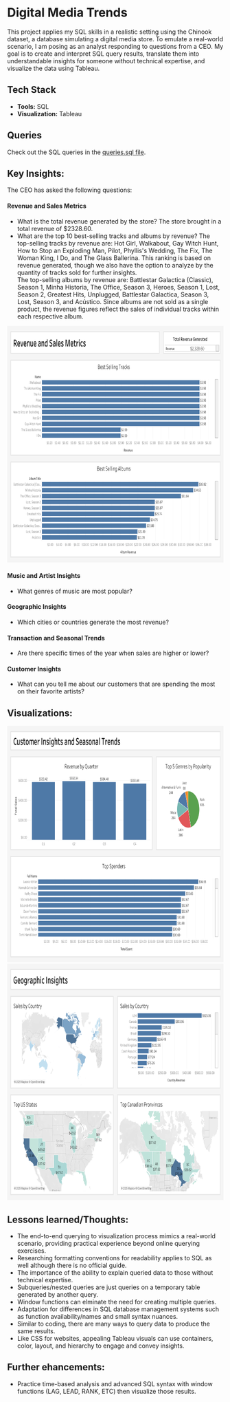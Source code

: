 # Digital Media Trends

This project applies my SQL skills in a realistic setting using the Chinook dataset, a database simulating a digital media store. To emulate a real-world scenario, I am posing as an analyst responding to questions from a CEO. My goal is to create and interpret SQL query results, translate them into understandable insights for someone without technical expertise, and visualize the data using Tableau.

## Tech Stack
- **Tools:** SQL
- **Visualization:** Tableau

## Queries
Check out the SQL queries in the [queries.sql file](https://github.com/jerrybach98/sql-digital-media-trends/blob/main/queries.sql).

## Key Insights:
The CEO has asked the following questions:
#### Revenue and Sales Metrics
- What is the total revenue generated by the store?
The store brought in a total revenue of $2328.60. 
- What are the top 10 best-selling tracks and albums by revenue?
The top-selling tracks by revenue are: Hot Girl, Walkabout, Gay Witch Hunt, How to Stop an Exploding Man, Pilot, Phyllis's Wedding, The Fix, The Woman King, I Do, and The Glass Ballerina. This ranking is based on revenue generated, though we also have the option to analyze by the quantity of tracks sold for further insights. <br />
The top-selling albums by revenue are: Battlestar Galactica (Classic), Season 1, Minha Historia, The Office, Season 3, Heroes, Season 1, Lost, Season 2, Greatest Hits, Unplugged, Battlestar Galactica, Season 3, Lost, Season 3, and Acústico. Since albums are not sold as a single product, the revenue figures reflect the sales of individual tracks within each respective album.

<img src="visualizations/revenue_and_sales.png" alt="revenue and sales visualization" width=auto height="550px"/><br>

#### Music and Artist Insights
- What genres of music are most popular?

#### Geographic Insights
- Which cities or countries generate the most revenue?

#### Transaction and Seasonal Trends
- Are there specific times of the year when sales are higher or lower?

#### Customer Insights
- What can you tell me about our customers that are spending the most on their favorite artists?

## Visualizations:
<img src="visualizations/music_customer_seasonal.png" alt="customer insights and seasonal trends visualization" width=auto height="550px"/><br>
<img src="visualizations/geographic.png" alt="geographic insights visualization" width=auto height="550px"/><br>

## Lessons learned/Thoughts:
- The end-to-end querying to visualization process mimics a real-world scenario, providing practical experience beyond online querying exercises.
- Researching formatting conventions for readability applies to SQL as well although there is no official guide. 
- The importance of the ability to explain queried data to those without technical expertise.
- Subqueries/nested queries are just queries on a temporary table generated by another query.
- Window functions can elminate the need for creating multiple queries.
- Adaptation for differences in SQL database management systems such as function availability/names and small syntax nuances.
- Similar to coding, there are many ways to query data to produce the same results.
- Like CSS for websites, appealing Tableau visuals can use containers, color, layout, and hierarchy to engage and convey insights.


## Further ehancements:
- Practice time-based analysis and advanced SQL syntax with window functions (LAG, LEAD, RANK, ETC) then visualize those results.